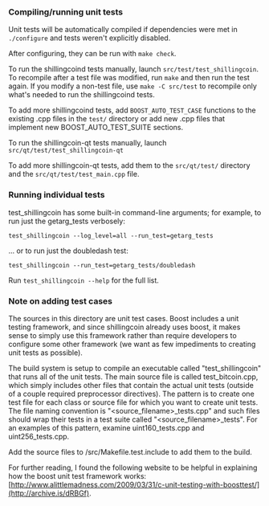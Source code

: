 ### Compiling/running unit tests

Unit tests will be automatically compiled if dependencies were met in `./configure`
and tests weren't explicitly disabled.

After configuring, they can be run with `make check`.

To run the shillingcoind tests manually, launch `src/test/test_shillingcoin`. To recompile
after a test file was modified, run `make` and then run the test again. If you
modify a non-test file, use `make -C src/test` to recompile only what's needed
to run the shillingcoind tests.

To add more shillingcoind tests, add `BOOST_AUTO_TEST_CASE` functions to the existing
.cpp files in the `test/` directory or add new .cpp files that
implement new BOOST_AUTO_TEST_SUITE sections.

To run the shillingcoin-qt tests manually, launch `src/qt/test/test_shillingcoin-qt`

To add more shillingcoin-qt tests, add them to the `src/qt/test/` directory and
the `src/qt/test/test_main.cpp` file.

### Running individual tests

test_shillingcoin has some built-in command-line arguments; for
example, to run just the getarg_tests verbosely:

    test_shillingcoin --log_level=all --run_test=getarg_tests

... or to run just the doubledash test:

    test_shillingcoin --run_test=getarg_tests/doubledash

Run `test_shillingcoin --help` for the full list.

### Note on adding test cases

The sources in this directory are unit test cases.  Boost includes a
unit testing framework, and since shillingcoin already uses boost, it makes
sense to simply use this framework rather than require developers to
configure some other framework (we want as few impediments to creating
unit tests as possible).

The build system is setup to compile an executable called "test_shillingcoin"
that runs all of the unit tests.  The main source file is called
test_bitcoin.cpp, which simply includes other files that contain the
actual unit tests (outside of a couple required preprocessor
directives).  The pattern is to create one test file for each class or
source file for which you want to create unit tests.  The file naming
convention is "<source_filename>_tests.cpp" and such files should wrap
their tests in a test suite called "<source_filename>_tests".  For an
examples of this pattern, examine uint160_tests.cpp and
uint256_tests.cpp.

Add the source files to /src/Makefile.test.include to add them to the build.

For further reading, I found the following website to be helpful in
explaining how the boost unit test framework works:
[http://www.alittlemadness.com/2009/03/31/c-unit-testing-with-boosttest/](http://archive.is/dRBGf).
